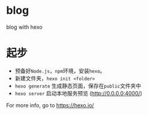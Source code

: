 # blog
blog with hexo

# 起步

- 预备好`Node.js`，`npm`环境，安装`hexo`。
- 新建文件夹，`hexo init <folder>`
- `hexo generate` 生成静态页面，保存在`public`文件夹中
- `hexo server` 启动本地服务预览 (http://0.0.0.0:4000/)

For more info, go to https://hexo.io/
